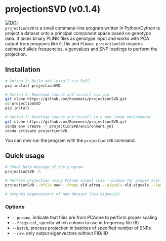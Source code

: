 # projectionSVD (v0.1.4)
[![DOI](https://zenodo.org/badge/866019962.svg)](https://doi.org/10.5281/zenodo.13881621)\
`projectionSVD` is a small command-line program written in Python/Cython to project a dataset onto a principal component space based on genotype data. It takes binary PLINK files as genotype input and works with PCA output from programs like `PLINK` and `PCAone`. `projectionSVD` requires estimated allele frequencies, eigenvalues and SNP loadings to perform the projection.

## Installation
```bash
# Option 1: Build and install via PyPI
pip install projectionSVD

# Option 2: Download source and install via pip
git clone https://github.com/Rosemeis/projectionSVD.git
cd projectionSVD
pip install .

# Option 3: Download source and install in a new Conda environment
git clone https://github.com/Rosemeis/projectionSVD.git
conda env create -f projectionSVD/environment.yml
conda activate projectionSVD
```
You can now run the program with the `projectionSVD` command. 


## Quick usage
```bash
# Check help message of the program
projectionSVD -h

# Perform projection using PCAone output (use --pcaone for proper scaling)
projectionSVD --bfile new --freqs old.afreq --eigvals old.eigvals --loadings old.loadings --threads 32 --out new --pcaone

# Outputs eigenvectors of new dataset (new.eigvecs2)
```

### Options
* `--pcaone`, indicate that files are from PCAone to perform proper scaling
* `--freqs-col`, specify which column to use in frequency file (6)
* `--batch`, process projection in batches of specified number of SNPs
* `--raw`, only output eigenvectors without FID/IID
